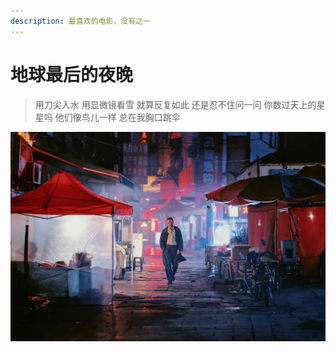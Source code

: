 ```yaml
---
description: 最喜欢的电影，没有之一
---
```


# 地球最后的夜晚

> 用刀尖入水 用显微镜看雪 就算反复如此 还是忍不住问一问 你数过天上的星星吗 他们像鸟儿一样 总在我胸口跳伞

![](../.gitbook/assets/image%20%2813%29.png)



